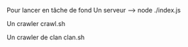 
Pour lancer en tâche de fond
Un serveur 
--> node ./index.js

Un crawler
crawl.sh

Un crawler de clan
clan.sh


